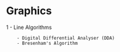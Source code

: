 # Graphics

1 - Line Algorithms
                
        - Digital Differential Analyser (DDA)
        - Bresenham's Algorithm
